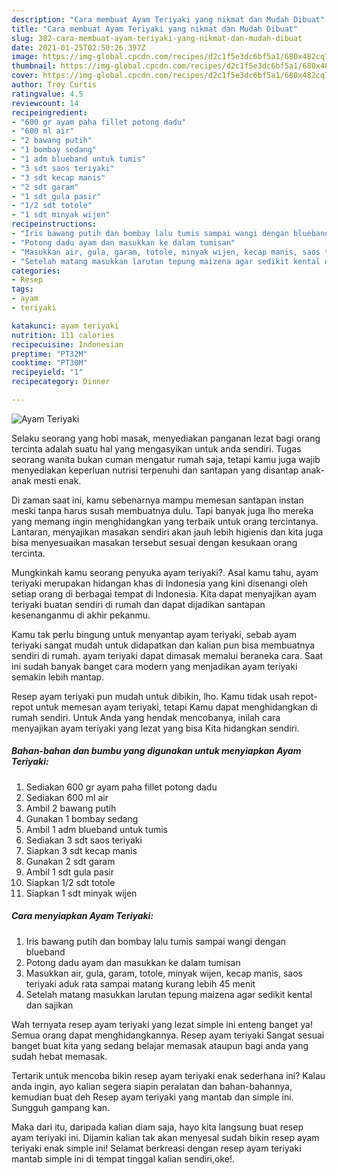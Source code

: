 ```yaml
---
description: "Cara membuat Ayam Teriyaki yang nikmat dan Mudah Dibuat"
title: "Cara membuat Ayam Teriyaki yang nikmat dan Mudah Dibuat"
slug: 382-cara-membuat-ayam-teriyaki-yang-nikmat-dan-mudah-dibuat
date: 2021-01-25T02:50:26.397Z
image: https://img-global.cpcdn.com/recipes/d2c1f5e3dc6bf5a1/680x482cq70/ayam-teriyaki-foto-resep-utama.jpg
thumbnail: https://img-global.cpcdn.com/recipes/d2c1f5e3dc6bf5a1/680x482cq70/ayam-teriyaki-foto-resep-utama.jpg
cover: https://img-global.cpcdn.com/recipes/d2c1f5e3dc6bf5a1/680x482cq70/ayam-teriyaki-foto-resep-utama.jpg
author: Troy Curtis
ratingvalue: 4.5
reviewcount: 14
recipeingredient:
- "600 gr ayam paha fillet potong dadu"
- "600 ml air"
- "2 bawang putih"
- "1 bombay sedang"
- "1 adm blueband untuk tumis"
- "3 sdt saos teriyaki"
- "3 sdt kecap manis"
- "2 sdt garam"
- "1 sdt gula pasir"
- "1/2 sdt totole"
- "1 sdt minyak wijen"
recipeinstructions:
- "Iris bawang putih dan bombay lalu tumis sampai wangi dengan blueband"
- "Potong dadu ayam dan masukkan ke dalam tumisan"
- "Masukkan air, gula, garam, totole, minyak wijen, kecap manis, saos teriyaki aduk rata sampai matang kurang lebih 45 menit"
- "Setelah matang masukkan larutan tepung maizena agar sedikit kental dan sajikan"
categories:
- Resep
tags:
- ayam
- teriyaki

katakunci: ayam teriyaki 
nutrition: 111 calories
recipecuisine: Indonesian
preptime: "PT32M"
cooktime: "PT30M"
recipeyield: "1"
recipecategory: Dinner

---
```



![Ayam Teriyaki](https://img-global.cpcdn.com/recipes/d2c1f5e3dc6bf5a1/680x482cq70/ayam-teriyaki-foto-resep-utama.jpg)

Selaku seorang yang hobi masak, menyediakan panganan lezat bagi orang tercinta adalah suatu hal yang mengasyikan untuk anda sendiri. Tugas seorang  wanita bukan cuman mengatur rumah saja, tetapi kamu juga wajib menyediakan keperluan nutrisi terpenuhi dan santapan yang disantap anak-anak mesti enak.

Di zaman  saat ini, kamu sebenarnya mampu memesan santapan instan meski tanpa harus susah membuatnya dulu. Tapi banyak juga lho mereka yang memang ingin menghidangkan yang terbaik untuk orang tercintanya. Lantaran, menyajikan masakan sendiri akan jauh lebih higienis dan kita juga bisa menyesuaikan masakan tersebut sesuai dengan kesukaan orang tercinta. 



Mungkinkah kamu seorang penyuka ayam teriyaki?. Asal kamu tahu, ayam teriyaki merupakan hidangan khas di Indonesia yang kini disenangi oleh setiap orang di berbagai tempat di Indonesia. Kita dapat menyajikan ayam teriyaki buatan sendiri di rumah dan dapat dijadikan santapan kesenanganmu di akhir pekanmu.

Kamu tak perlu bingung untuk menyantap ayam teriyaki, sebab ayam teriyaki sangat mudah untuk didapatkan dan kalian pun bisa membuatnya sendiri di rumah. ayam teriyaki dapat dimasak memalui beraneka cara. Saat ini sudah banyak banget cara modern yang menjadikan ayam teriyaki semakin lebih mantap.

Resep ayam teriyaki pun mudah untuk dibikin, lho. Kamu tidak usah repot-repot untuk memesan ayam teriyaki, tetapi Kamu dapat menghidangkan di rumah sendiri. Untuk Anda yang hendak mencobanya, inilah cara menyajikan ayam teriyaki yang lezat yang bisa Kita hidangkan sendiri.

<!--inarticleads1-->

##### Bahan-bahan dan bumbu yang digunakan untuk menyiapkan Ayam Teriyaki:

1. Sediakan 600 gr ayam paha fillet potong dadu
1. Sediakan 600 ml air
1. Ambil 2 bawang putih
1. Gunakan 1 bombay sedang
1. Ambil 1 adm blueband untuk tumis
1. Sediakan 3 sdt saos teriyaki
1. Siapkan 3 sdt kecap manis
1. Gunakan 2 sdt garam
1. Ambil 1 sdt gula pasir
1. Siapkan 1/2 sdt totole
1. Siapkan 1 sdt minyak wijen




<!--inarticleads2-->

##### Cara menyiapkan Ayam Teriyaki:

1. Iris bawang putih dan bombay lalu tumis sampai wangi dengan blueband
1. Potong dadu ayam dan masukkan ke dalam tumisan
1. Masukkan air, gula, garam, totole, minyak wijen, kecap manis, saos teriyaki aduk rata sampai matang kurang lebih 45 menit
1. Setelah matang masukkan larutan tepung maizena agar sedikit kental dan sajikan




Wah ternyata resep ayam teriyaki yang lezat simple ini enteng banget ya! Semua orang dapat menghidangkannya. Resep ayam teriyaki Sangat sesuai banget buat kita yang sedang belajar memasak ataupun bagi anda yang sudah hebat memasak.

Tertarik untuk mencoba bikin resep ayam teriyaki enak sederhana ini? Kalau anda ingin, ayo kalian segera siapin peralatan dan bahan-bahannya, kemudian buat deh Resep ayam teriyaki yang mantab dan simple ini. Sungguh gampang kan. 

Maka dari itu, daripada kalian diam saja, hayo kita langsung buat resep ayam teriyaki ini. Dijamin kalian tak akan menyesal sudah bikin resep ayam teriyaki enak simple ini! Selamat berkreasi dengan resep ayam teriyaki mantab simple ini di tempat tinggal kalian sendiri,oke!.

